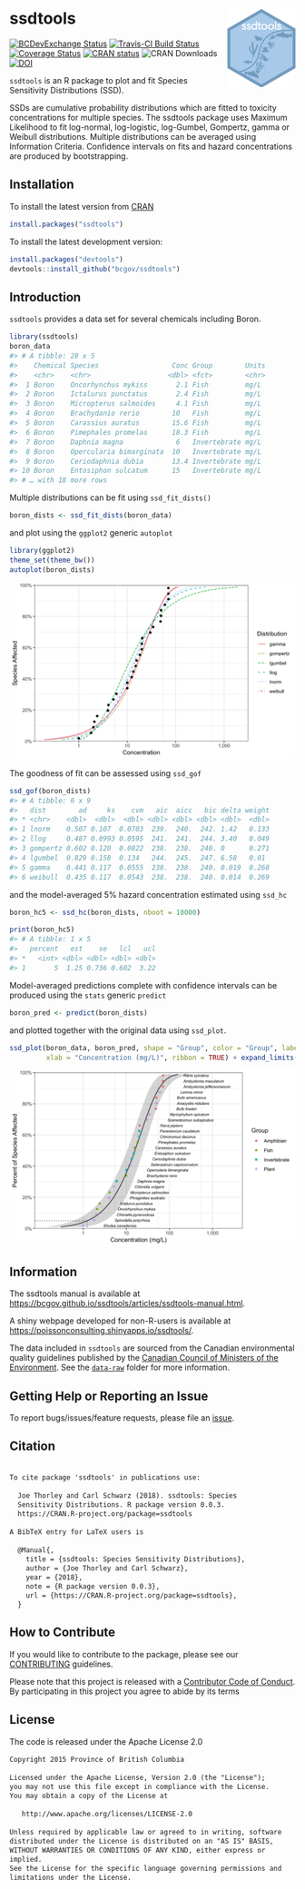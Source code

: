 
<!-- README.md is generated from README.Rmd. Please edit that file -->

# ssdtools <img src="man/figures/logo.png" align="right" />

[![BCDevExchange
Status](https://assets.bcdevexchange.org/images/badges/exploration.svg)](https://github.com/BCDevExchange/docs/blob/master/discussion/projectstates.md)
[![Travis-CI Build
Status](https://travis-ci.org/bcgov/ssdtools.svg?branch=master)](https://travis-ci.org/bcgov/ssdtools)
[![Coverage
Status](https://img.shields.io/codecov/c/github/bcgov/ssdtools/master.svg)](https://codecov.io/github/bcgov/ssdtools?branch=master)
[![CRAN
status](https://www.r-pkg.org/badges/version/ssdtools)](https://cran.r-project.org/package=ssdtools)
![CRAN Downloads](http://cranlogs.r-pkg.org/badges/grand-total/ssdtools)
[![DOI](http://joss.theoj.org/papers/10.21105/joss.01082/status.svg)](https://doi.org/10.21105/joss.01082)

`ssdtools` is an R package to plot and fit Species Sensitivity
Distributions (SSD).

SSDs are cumulative probability distributions which are fitted to
toxicity concentrations for multiple species. The ssdtools package uses
Maximum Likelihood to fit log-normal, log-logistic, log-Gumbel,
Gompertz, gamma or Weibull distributions. Multiple distributions can be
averaged using Information Criteria. Confidence intervals on fits and
hazard concentrations are produced by bootstrapping.

## Installation

To install the latest version from
[CRAN](https://CRAN.R-project.org/package=ssdtools)

``` r
install.packages("ssdtools")
```

To install the latest development version:

``` r
install.packages("devtools")
devtools::install_github("bcgov/ssdtools")
```

## Introduction

`ssdtools` provides a data set for several chemicals including Boron.

``` r
library(ssdtools)
boron_data
#> # A tibble: 28 x 5
#>    Chemical Species                  Conc Group        Units
#>    <chr>    <chr>                   <dbl> <fct>        <chr>
#>  1 Boron    Oncorhynchus mykiss       2.1 Fish         mg/L 
#>  2 Boron    Ictalurus punctatus       2.4 Fish         mg/L 
#>  3 Boron    Micropterus salmoides     4.1 Fish         mg/L 
#>  4 Boron    Brachydanio rerio        10   Fish         mg/L 
#>  5 Boron    Carassius auratus        15.6 Fish         mg/L 
#>  6 Boron    Pimephales promelas      18.3 Fish         mg/L 
#>  7 Boron    Daphnia magna             6   Invertebrate mg/L 
#>  8 Boron    Opercularia bimarginata  10   Invertebrate mg/L 
#>  9 Boron    Ceriodaphnia dubia       13.4 Invertebrate mg/L 
#> 10 Boron    Entosiphon sulcatum      15   Invertebrate mg/L 
#> # … with 18 more rows
```

Multiple distributions can be fit using `ssd_fit_dists()`

``` r
boron_dists <- ssd_fit_dists(boron_data)
```

and plot using the `ggplot2` generic `autoplot`

``` r
library(ggplot2)
theme_set(theme_bw())
autoplot(boron_dists)
```

![](man/figures/README-unnamed-chunk-5-1.png)<!-- -->

The goodness of fit can be assessed using `ssd_gof`

``` r
ssd_gof(boron_dists)
#> # A tibble: 6 x 9
#>   dist        ad     ks    cvm   aic  aicc   bic delta weight
#> * <chr>    <dbl>  <dbl>  <dbl> <dbl> <dbl> <dbl> <dbl>  <dbl>
#> 1 lnorm    0.507 0.107  0.0703  239.  240.  242. 1.42   0.133
#> 2 llog     0.487 0.0993 0.0595  241.  241.  244. 3.40   0.049
#> 3 gompertz 0.602 0.120  0.0822  238.  238.  240. 0      0.271
#> 4 lgumbel  0.829 0.158  0.134   244.  245.  247. 6.58   0.01 
#> 5 gamma    0.441 0.117  0.0555  238.  238.  240. 0.019  0.268
#> 6 weibull  0.435 0.117  0.0543  238.  238.  240. 0.014  0.269
```

and the model-averaged 5% hazard concentration estimated using `ssd_hc`

``` r
boron_hc5 <- ssd_hc(boron_dists, nboot = 10000)
```

``` r
print(boron_hc5)
#> # A tibble: 1 x 5
#>   percent   est    se   lcl   ucl
#> *   <int> <dbl> <dbl> <dbl> <dbl>
#> 1       5  1.25 0.736 0.602  3.22
```

Model-averaged predictions complete with confidence intervals can be
produced using the `stats` generic `predict`

``` r
boron_pred <- predict(boron_dists)
```

and plotted together with the original data using
`ssd_plot`.

``` r
ssd_plot(boron_data, boron_pred, shape = "Group", color = "Group", label = "Species",
         xlab = "Concentration (mg/L)", ribbon = TRUE) + expand_limits(x = 3000)
```

![](man/figures/README-unnamed-chunk-10-1.png)<!-- -->

## Information

The ssdtools manual is available at
<https://bcgov.github.io/ssdtools/articles/ssdtools-manual.html>.

A shiny webpage developed for non-R-users is available at
<https://poissonconsulting.shinyapps.io/ssdtools/>.

The data included in `ssdtools` are sourced from the Canadian
environmental quality guidelines published by the [Canadian Council of
Ministers of the Environment](http://ceqg-rcqe.ccme.ca/en/index.html).
See the
[`data-raw`](https://github.com/bcgov/ssdtools/tree/master/data-raw)
folder for more information.

## Getting Help or Reporting an Issue

To report bugs/issues/feature requests, please file an
[issue](https://github.com/bcgov/ssdtools/issues/).

## Citation

``` 

To cite package 'ssdtools' in publications use:

  Joe Thorley and Carl Schwarz (2018). ssdtools: Species
  Sensitivity Distributions. R package version 0.0.3.
  https://CRAN.R-project.org/package=ssdtools

A BibTeX entry for LaTeX users is

  @Manual{,
    title = {ssdtools: Species Sensitivity Distributions},
    author = {Joe Thorley and Carl Schwarz},
    year = {2018},
    note = {R package version 0.0.3},
    url = {https://CRAN.R-project.org/package=ssdtools},
  }
```

## How to Contribute

If you would like to contribute to the package, please see our
[CONTRIBUTING](CONTRIBUTING.md) guidelines.

Please note that this project is released with a [Contributor Code of
Conduct](CODE_OF_CONDUCT.md). By participating in this project you agree
to abide by its terms

## License

The code is released under the Apache License 2.0

    Copyright 2015 Province of British Columbia
    
    Licensed under the Apache License, Version 2.0 (the "License");
    you may not use this file except in compliance with the License.
    You may obtain a copy of the License at 
    
       http://www.apache.org/licenses/LICENSE-2.0
    
    Unless required by applicable law or agreed to in writing, software
    distributed under the License is distributed on an "AS IS" BASIS,
    WITHOUT WARRANTIES OR CONDITIONS OF ANY KIND, either express or implied.
    See the License for the specific language governing permissions and
    limitations under the License.

